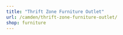 ```yaml
---
title: "Thrift Zone Furniture Outlet"
url: /camden/thrift-zone-furniture-outlet/
shop: furniture
---
```

